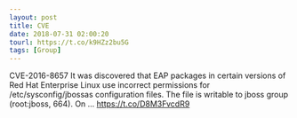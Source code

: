 ```yaml
---
layout: post
title: CVE
date: 2018-07-31 02:00:20
tourl: https://t.co/k9HZz2bu5G
tags: [Group]
---
```

CVE-2016-8657 It was discovered that EAP packages in certain versions of Red Hat Enterprise Linux use incorrect permissions for /etc/sysconfig/jbossas configuration files. The file is writable to jboss group (root:jboss, 664). On ... https://t.co/D8M3FvcdR9